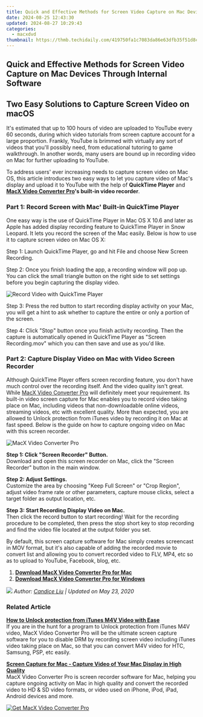 ```yaml
---
title: Quick and Effective Methods for Screen Video Capture on Mac Devices Through Internal Software
date: 2024-08-25 12:43:30
updated: 2024-08-27 10:29:43
categories:
  - macxdvd
thumbnail: https://thmb.techidaily.com/419750fa1c7083da86e63dfb35f51d8c92486865748e3041e969fe09697c07c0.jpg
---
```


## Quick and Effective Methods for Screen Video Capture on Mac Devices Through Internal Software

## Two Easy Solutions to Capture Screen Video on macOS

It's estimated that up to 100 hours of video are uploaded to YouTube every 60 seconds, during which video tutorials from screen capture account for a large proportion. Frankly, YouTube is brimmed with virtually any sort of videos that you'll possibly need, from educational tutoring to game walkthrough. In another words, many users are bound up in recording video on Mac for further uploading to YouTube.

To address users' ever increasing needs to capture screen video on Mac OS, this article introduces two easy ways to let you capture video of Mac's display and upload it to YouTube with the help of **QuickTime Player** and **[MacX Video Converter Pro](https://tools.techidaily.com/macxdvd/products/)'s built-in video recorder**. 

### Part 1: Record Screen with Mac' Built-in QuickTime Player

One easy way is the use of QuickTime Player in Mac OS X 10.6 and later as Apple has added display recording feature to QuickTime Player in Snow Leopard. It lets you record the screen of the Mac easily. Below is how to use it to capture screen video on Mac OS X: 

Step 1: Launch QuickTime Player, go and hit File and choose New Screen Recording.

Step 2: Once you finish loading the app, a recording window will pop up. You can click the small triangle button on the right side to set settings before you begin capturing the display video. 

![Record Video with QuickTime Player](https://www.macxdvd.com/mac-dvd-video-converter-how-to/article-image/zxh-screen-recorder-with-quicktime-073101.png)

Step 3: Press the red button to start recording display activity on your Mac, you will get a hint to ask whether to capture the entire or only a portion of the screen. 

Step 4: Click "Stop" button once you finish activity recording. Then the capture is automatically opened in QuickTime Player as "Screen Recording.mov" which you can then save and use as you'd like. 

### Part 2: Capture Display Video on Mac with Video Screen Recorder

Although QuickTime Player offers screen recording feature, you don't have much control over the recording itself. And the video quality isn't great. While [MacX Video Converter Pro](https://tools.techidaily.com/macxdvd/products/) will definitely meet your requirement. Its built-in video screen capture for Mac enables you to record video taking place on Mac, including videos that non-downloadable online videos, streaming videos, etc with excellent quality. More than expected, you are allowed to Unlock protection from iTunes video by recording it on Mac at fast speed. Below is the guide on how to capture ongoing video on Mac with this screen recorder. 

![MacX Video Converter Pro](https://www.macxdvd.com/mac-dvd-video-converter-how-to/article-image/zxh-mvcp-screen-recorder-070101.png)

**Step 1: Click "Screen Recorder" Button.**  
 Download and open this screen recorder on Mac, click the "Screen Recorder" button in the main window. 

**Step 2: Adjust Settings.**   
 Customize the area by choosing "Keep Full Screen" or "Crop Region", adjust video frame rate or other parameters, capture mouse clicks, select a target folder as output location, etc. 

**Step 3: Start Recording Display Video on Mac.**  
Then click the record button to start recording! Wait for the recording procedure to be completed, then press the stop short key to stop recording and find the video file located at the output folder you set.

By default, this screen capture software for Mac simply creates screencast in MOV format, but it's also capable of adding the recorded movie to convert list and allowing you to convert recorded video to FLV, MP4, etc so as to upload to YouTube, Facebook, blog, etc. 

1. **[Download MacX Video Converter Pro for Mac](https://tools.techidaily.com/macxdvd/products/)**
2. **[Download MacX Video Converter Pro for Windows](https://tools.techidaily.com/macxdvd/products/)**

_![](https://www.macxdvd.com/mac-dvd-video-converter-how-to/../image-style/article-seo/icon1.png) Author: [Candice Liu](https://www.linkedin.com/in/candice-liu-444483a3/) | Updated on May 23, 2020_

### Related Article 

[**How to Unlock protection from iTunes M4V Video with Ease**](https://tools.techidaily.com/macxdvd/products/)   
 If you are in the hunt for a program to Unlock protection from iTunes M4V video, MacX Video Converter Pro will be the ultimate screen capture software for you to disable DRM by recording screen video including iTunes video taking place on Mac, so that you can convert M4V video for HTC, Samsung, PSP, etc easily. 

[**Screen Capture for Mac - Capture Video of Your Mac Display in High Quality**](https://tools.techidaily.com/macxdvd/products/)  
 MacX Video Converter Pro is screen recorder software for Mac, helping you capture ongoing activity on Mac in high quality and convert the recorded video to HD & SD video formats, or video used on iPhone, iPod, iPad, Android devices and more. 

[![Get MacX Video Converter Pro](https://www.macxdvd.com/mac-dvd-video-converter-how-to/../adv/mvcp-banner-r.jpg)](https://tools.techidaily.com/macxdvd/products/)

<ins class="adsbygoogle"
     style="display:block"
     data-ad-format="autorelaxed"
     data-ad-client="ca-pub-7571918770474297"
     data-ad-slot="1223367746"></ins>



<ins class="adsbygoogle"
     style="display:block"
     data-ad-client="ca-pub-7571918770474297"
     data-ad-slot="8358498916"
     data-ad-format="auto"
     data-full-width-responsive="true"></ins>
